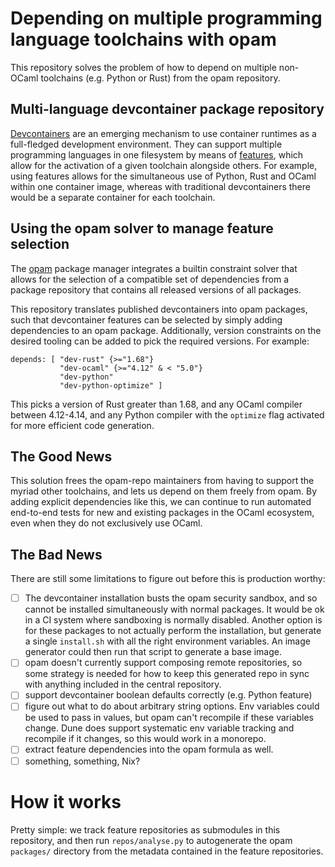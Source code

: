 # Depending on multiple programming language toolchains with opam

This repository solves the problem of how to depend on multiple non-OCaml
toolchains (e.g. Python or Rust) from the opam repository.

## Multi-language devcontainer package repository

[Devcontainers](https://containers.dev) are an emerging mechanism to use
container runtimes as a full-fledged development environment.  They
can support multiple programming languages in one filesystem by means
of [features](https://containers.dev/implementors/features/), which allow
for the activation of a given toolchain alongside others. For example,
using features allows for the simultaneous use of Python, Rust and OCaml
within one container image, whereas with traditional devcontainers there
would be a separate container for each toolchain.

## Using the opam solver to manage feature selection

The [opam](https://opam.ocaml.org) package manager integrates a builtin
constraint solver that allows for the selection of a compatible set of
dependencies from a package repository that contains all released versions
of all packages.

This repository translates published devcontainers into opam packages, such
that devcontainer features can be selected by simply adding dependencies
to an opam package.  Additionally, version constraints on the desired
tooling can be added to pick the required versions. For example:

```
depends: [ "dev-rust" {>="1.68"}
           "dev-ocaml" {>="4.12" & < "5.0"}
           "dev-python"
           "dev-python-optimize" ]
```

This picks a version of Rust greater than 1.68, and any OCaml compiler
between 4.12-4.14, and any Python compiler with the `optimize` flag
activated for more efficient code generation.

## The Good News

This solution frees the opam-repo maintainers from having to support the
myriad other toolchains, and lets us depend on them freely from opam.
By adding explicit dependencies like this, we can continue to run
automated end-to-end tests for new and existing packages in the OCaml
ecosystem, even when they do not exclusively use OCaml.

## The Bad News

There are still some limitations to figure out before this is production
worthy:

- [ ] The devcontainer installation busts the opam security sandbox, and
  so cannot be installed simultaneously with normal packages.  It would be
  ok in a CI system where sandboxing is normally disabled.  Another option
  is for these packages to not actually perform the installation, but generate
  a single `install.sh` with all the right environment variables.  An image
  generator could then run that script to generate a base image.
- [ ] opam doesn't currently support composing remote repositories, so
  some strategy is needed for how to keep this generated repo in sync
  with anything included in the central repository.
- [ ] support devcontainer boolean defaults correctly (e.g. Python feature)
- [ ] figure out what to do about arbitrary string options. Env variables
  could be used to pass in values, but opam can't recompile if these
  variables change. Dune does support systematic env variable tracking
  and recompile if it changes, so this would work in a monorepo.
- [ ] extract feature dependencies into the opam formula as well.
- [ ] something, something, Nix?

# How it works

Pretty simple: we track feature repositories as submodules in this
repository, and then run `repos/analyse.py` to autogenerate the
opam `packages/` directory from the metadata contained in the
feature repositories.
